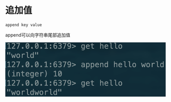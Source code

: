# 追加值

```text
append key value
```

append可以向字符串尾部追加值

![](../../.gitbook/assets/image%20%286%29.png)

